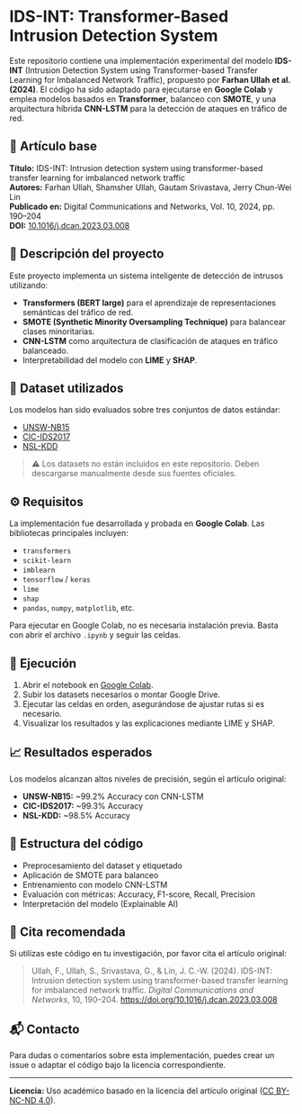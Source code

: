 # IDS-INT: Transformer-Based Intrusion Detection System

Este repositorio contiene una implementación experimental del modelo **IDS-INT** (Intrusion Detection System using Transformer-based Transfer Learning for Imbalanced Network Traffic), propuesto por **Farhan Ullah et al. (2024)**. El código ha sido adaptado para ejecutarse en **Google Colab** y emplea modelos basados en **Transformer**, balanceo con **SMOTE**, y una arquitectura híbrida **CNN-LSTM** para la detección de ataques en tráfico de red.

## 📄 Artículo base

**Título:** IDS-INT: Intrusion detection system using transformer-based transfer learning for imbalanced network traffic  
**Autores:** Farhan Ullah, Shamsher Ullah, Gautam Srivastava, Jerry Chun-Wei Lin  
**Publicado en:** Digital Communications and Networks, Vol. 10, 2024, pp. 190–204  
**DOI:** [10.1016/j.dcan.2023.03.008](https://doi.org/10.1016/j.dcan.2023.03.008)

## 🧪 Descripción del proyecto

Este proyecto implementa un sistema inteligente de detección de intrusos utilizando:

- **Transformers (BERT large)** para el aprendizaje de representaciones semánticas del tráfico de red.
- **SMOTE (Synthetic Minority Oversampling Technique)** para balancear clases minoritarias.
- **CNN-LSTM** como arquitectura de clasificación de ataques en tráfico balanceado.
- Interpretabilidad del modelo con **LIME** y **SHAP**.

## 🧠 Dataset utilizados

Los modelos han sido evaluados sobre tres conjuntos de datos estándar:

- [UNSW-NB15](https://research.unsw.edu.au/projects/unsw-nb15-dataset)
- [CIC-IDS2017](https://www.unb.ca/cic/datasets/ids-2017.html)
- [NSL-KDD](https://www.unb.ca/cic/datasets/nsl.html)

> ⚠️ Los datasets no están incluidos en este repositorio. Deben descargarse manualmente desde sus fuentes oficiales.

## ⚙️ Requisitos

La implementación fue desarrollada y probada en **Google Colab**. Las bibliotecas principales incluyen:

- `transformers`
- `scikit-learn`
- `imblearn`
- `tensorflow` / `keras`
- `lime`
- `shap`
- `pandas`, `numpy`, `matplotlib`, etc.

Para ejecutar en Google Colab, no es necesaria instalación previa. Basta con abrir el archivo `.ipynb` y seguir las celdas.

## 🚀 Ejecución

1. Abrir el notebook en [Google Colab](https://colab.research.google.com/).
2. Subir los datasets necesarios o montar Google Drive.
3. Ejecutar las celdas en orden, asegurándose de ajustar rutas si es necesario.
4. Visualizar los resultados y las explicaciones mediante LIME y SHAP.

## 📈 Resultados esperados

Los modelos alcanzan altos niveles de precisión, según el artículo original:

- **UNSW-NB15:** ~99.2% Accuracy con CNN-LSTM
- **CIC-IDS2017:** ~99.3% Accuracy
- **NSL-KDD:** ~98.5% Accuracy

## 🧩 Estructura del código

- Preprocesamiento del dataset y etiquetado
- Aplicación de SMOTE para balanceo
- Entrenamiento con modelo CNN-LSTM
- Evaluación con métricas: Accuracy, F1-score, Recall, Precision
- Interpretación del modelo (Explainable AI)

## 📝 Cita recomendada

Si utilizas este código en tu investigación, por favor cita el artículo original:

> Ullah, F., Ullah, S., Srivastava, G., & Lin, J. C.-W. (2024). IDS-INT: Intrusion detection system using transformer-based transfer learning for imbalanced network traffic. *Digital Communications and Networks*, 10, 190–204. https://doi.org/10.1016/j.dcan.2023.03.008

## 📬 Contacto

Para dudas o comentarios sobre esta implementación, puedes crear un issue o adaptar el código bajo la licencia correspondiente.

---

**Licencia:** Uso académico basado en la licencia del artículo original ([CC BY-NC-ND 4.0](https://creativecommons.org/licenses/by-nc-nd/4.0/)).


